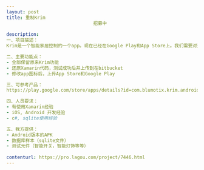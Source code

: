 ```yaml
---                
layout: post       
title: 重制Krim
                                招募中
           
description: 
一、项目描述：
Krim是一个智能家居控制的一个app。现在已经在Google Play和App Store上。我们需要对这个App进行重构。但是年代久远，源码已经丢失。目前只有安卓版本的APK。所幸项目是用Xamarin写的。Krim是前端app，我方有一个server，是放在用户家里的，当app请求server链接成功后，用户便可以查看并操控家里所有设备。 服务器部分不需要修改。App与服务器沟通是通过socket的不是HTTP请求。具体系统架构细谈。

二、主要功能点：
- 全部保留原来Krim功能
- 还原Xamarin代码，测试成功后并上传到在bitbucket 
- 修改app图标后，上传App Store和Google Play

三、可参考产品：
https://play.google.com/store/apps/details?id=com.blumotix.krim.android&hl=en

四、人员要求：
- 有使用Xamarin经验
- iOS, Android 开发经验
- c#, sqlite使用经验

五、我方提供：
- Android版本的APK
- 数据库样本（sqlite文件）
- 测试元件（智能开关，智能灯饰等等）
     
contenturl: https://pro.lagou.com/project/7446.html      
---                 
```


